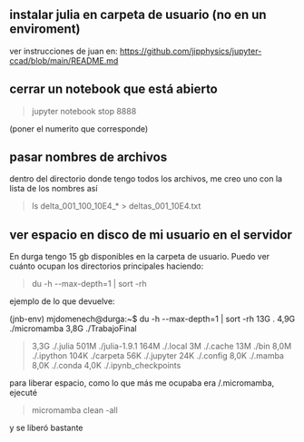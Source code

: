## instalar julia en carpeta de usuario (no en un enviroment)



ver instrucciones de juan en: https://github.com/jipphysics/jupyter-ccad/blob/main/README.md

## cerrar un notebook que está abierto

> jupyter notebook stop 8888

(poner el numerito que corresponde)

## pasar nombres de archivos

dentro del directorio donde tengo todos los archivos, me creo uno con la lista de los nombres así

> ls delta_001_100_10E4_* > deltas_001_10E4.txt

## ver espacio en disco de mi usuario en el servidor

En durga tengo 15 gb disponibles en la carpeta de usuario. Puedo ver cuánto ocupan los directorios principales haciendo:

> du -h --max-depth=1 | sort -rh

ejemplo de lo que devuelve:

(jnb-env) mjdomenech@durga:~$ du -h --max-depth=1 | sort -rh
13G     .
4,9G    ./micromamba
3,8G    ./TrabajoFinal
> 3,3G    ./.julia
> 501M    ./julia-1.9.1
> 164M    ./.local
> 3M     ./.cache
> 13M     ./bin
> 8,0M    ./.ipython
> 104K    ./carpeta
> 56K     ./.jupyter
> 24K     ./.config
> 8,0K    ./.mamba
> 8,0K    ./.conda
> 4,0K    ./.ipynb_checkpoints


para liberar espacio, como lo que más me ocupaba era /.micromamba, ejecuté

> micromamba clean -all

y se liberó bastante
